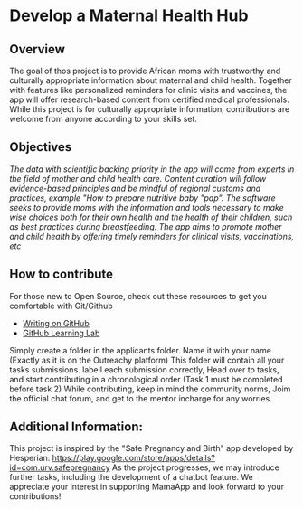 # Develop a Maternal Health Hub

## Overview
The goal of thos project is to provide African moms with trustworthy and culturally appropriate information about maternal and child health.
Together with features like personalized reminders for clinic visits and vaccines, the app will offer research-based content from certified medical professionals.
While this project is for culturally appropriate information, contributions are welcome from anyone according to your skills set.

## Objectives
*The data with scientific backing priority in the app will come from experts in the field of mother and child health care.*
*Content curation will follow evidence-based principles and be mindful of regional customs and practices, example "How to prepare nutritive baby "pap".*
*The software seeks to provide moms with the information and tools necessary to make wise choices both for their own health and the health of their children, such as best practices during breastfeeding.*
*The app aims to promote mother and child health by offering timely reminders for clinical visits, vaccinations, etc*

## How to contribute
For those new to Open Source, check out these resources to get you comfortable with Git/Github
- [Writing on GitHub](https://docs.github.com/en/github/writing-on-github/getting-started-with-writing-and-formatting-on-github/basic-writing-and-formatting-syntax#links)
- [GitHub Learning Lab](https://lab.github.com/)
  
Simply create a folder in the applicants folder. Name it with your name (Exactly as it is on the Outreachy platform)
This folder will contain all your tasks submissions. labell each submission correctly,
Head over to tasks, and start contributing in a chronological order (Task 1 must be completed before task 2)
While contributing, keep in mind the community norms, Joim the official chat forum, and get to the mentor incharge for any worries.

## Additional Information:

This project is inspired by the "Safe Pregnancy and Birth" app developed by Hesperian: https://play.google.com/store/apps/details?id=com.urv.safepregnancy
As the project progresses, we may introduce further tasks, including the development of a chatbot feature.
We appreciate your interest in supporting MamaApp and look forward to your contributions!
